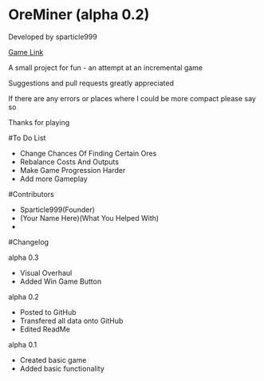 # OreMiner (alpha 0.2)

Developed by sparticle999

[Game Link](http://sparticle999.github.io/OreMiner/)

A small project for fun - an attempt at an incremental game

Suggestions and pull requests greatly appreciated

If there are any errors or places where I could be more compact please say so

Thanks for playing

#To Do List

- Change Chances Of Finding Certain Ores
- Rebalance Costs And Outputs
- Make Game Progression Harder
- Add more Gameplay

#Contributors

- Sparticle999(Founder)
- (Your Name Here)(What You Helped With)
-

#Changelog

alpha 0.3
- Visual Overhaul
- Added Win Game Button

alpha 0.2
- Posted to GitHub
- Transfered all data onto GitHub
- Edited ReadMe

alpha 0.1
- Created basic game
- Added basic functionality
